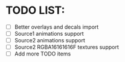 # TODO LIST:
* [ ] Better overlays and decals import
* [ ] Source1 animations support
* [ ] Source2 animations support
* [ ] Source2 RGBA16161616F textures support
* [ ] Add more TODO items